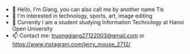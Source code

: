 - 👋 Hello, I'm Giang, you can also call me by another name Tis
- 👀 I'm interested in technology, sports, art, image editing
- 🌱 Currently I am a student studying Information Technology at Hanoi Open University
- 📫 Contact me: 
  truonggiang27122003@gmail.com
  or https://www.instagram.com/jerry_mouse_2712/

<!---
TisG2712/TisG2712 is a ✨ special ✨ repository because its `README.md` (this file) appears on your GitHub profile.
You can click the Preview link to take a look at your changes.
--->
